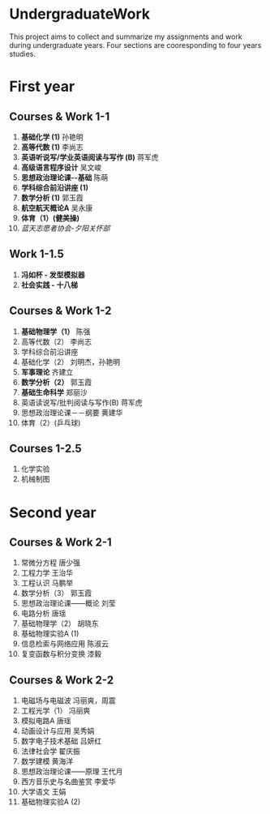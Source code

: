 # UndergraduateWork

This project aims to collect and summarize my assignments and work during undergraduate years.
Four sections are cooresponding to four years studies.

# First year
## Courses & Work 1-1
1. **基础化学 (1)** 孙艳明
2. **高等代数 (1)** 李尚志
3. **英语听说写/学业英语阅读与写作 (B)** 蒋军虎
4. **高级语言程序设计** 吴文峻
5. **思想政治理论课--基础** 陈萌
6. **学科综合前沿讲座 (1)**
7. **数学分析 (1)** 郭玉霞
8. **航空航天概论A** 吴永康
9. **体育（1）(健美操)**
10. *蓝天志愿者协会-夕阳关怀部*

## Work 1-1.5
1. **冯如杯 - 发型模拟器**
2. **社会实践 - 十八梯**

## Courses & Work 1-2
1. **基础物理学（1）** 陈强
2. 高等代数（2） 李尚志
3. 学科综合前沿讲座
4. 基础化学（2） 刘明杰，孙艳明
5. **军事理论** 齐建立
6. **数学分析（2）** 郭玉霞
7. **基础生命科学** 郑丽沙
8. 英语读说写/批判阅读与写作(B) 蒋军虎
9. 思想政治理论课－－纲要 黄建华
10. 体育（2）(乒乓球)

## Courses 1-2.5
1. 化学实验
2. 机械制图

# Second year
## Courses & Work 2-1
1. 常微分方程 唐少强
2. 工程力学 王治华
3. 工程认识 马鹏举
4. 数学分析（3） 郭玉霞
5. 思想政治理论课——概论 刘莹
6. 电路分析 唐瑶
7. 基础物理学（2） 胡晓东
8. 基础物理实验A (1)
9. 信息检索与网络应用 陈淑云
10. 复变函数与积分变换 漆毅


## Courses & Work 2-2
1. 电磁场与电磁波 冯丽爽，周震
2. 工程光学（1） 冯丽爽
3. 模拟电路A 唐瑶
4. 动画设计与应用 吴秀娟
5. 数字电子技术基础 吕妍红
6. 法律社会学 翟庆振
7. 数学建模 黄海洋
8. 思想政治理论课——原理 王代月
9. 西方音乐史与名曲鉴赏 李爱华
10. 大学语文 王娟
11. 基础物理实验A (2)

